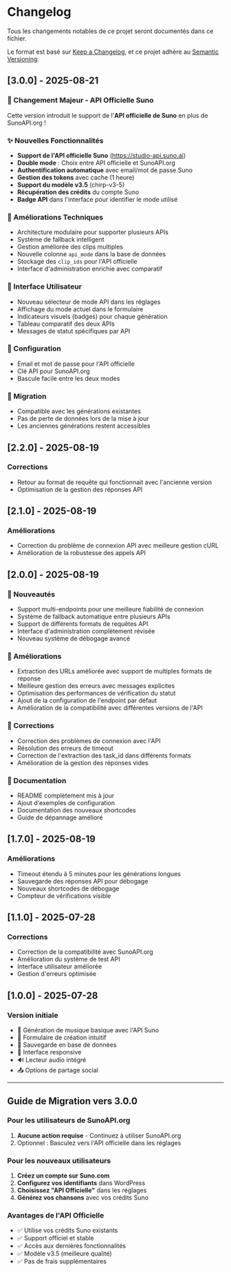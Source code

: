 # Changelog

Tous les changements notables de ce projet seront documentés dans ce fichier.

Le format est basé sur [Keep a Changelog](https://keepachangelog.com/fr/1.0.0/),
et ce projet adhère au [Semantic Versioning](https://semver.org/spec/v2.0.0.html).

## [3.0.0] - 2025-08-21

### 🎉 Changement Majeur - API Officielle Suno

Cette version introduit le support de l'**API officielle de Suno** en plus de SunoAPI.org !

### ✨ Nouvelles Fonctionnalités
- **Support de l'API officielle Suno** (https://studio-api.suno.ai)
- **Double mode** : Choix entre API officielle et SunoAPI.org
- **Authentification automatique** avec email/mot de passe Suno
- **Gestion des tokens** avec cache (1 heure)
- **Support du modèle v3.5** (chirp-v3-5)
- **Récupération des crédits** du compte Suno
- **Badge API** dans l'interface pour identifier le mode utilisé

### 🔧 Améliorations Techniques
- Architecture modulaire pour supporter plusieurs APIs
- Système de fallback intelligent
- Gestion améliorée des clips multiples
- Nouvelle colonne `api_mode` dans la base de données
- Stockage des `clip_ids` pour l'API officielle
- Interface d'administration enrichie avec comparatif

### 🎨 Interface Utilisateur
- Nouveau sélecteur de mode API dans les réglages
- Affichage du mode actuel dans le formulaire
- Indicateurs visuels (badges) pour chaque génération
- Tableau comparatif des deux APIs
- Messages de statut spécifiques par API

### 📝 Configuration
- Email et mot de passe pour l'API officielle
- Clé API pour SunoAPI.org
- Bascule facile entre les deux modes

### 🔄 Migration
- Compatible avec les générations existantes
- Pas de perte de données lors de la mise à jour
- Les anciennes générations restent accessibles

## [2.2.0] - 2025-08-19

### Corrections
- Retour au format de requête qui fonctionnait avec l'ancienne version
- Optimisation de la gestion des réponses API

## [2.1.0] - 2025-08-19

### Améliorations
- Correction du problème de connexion API avec meilleure gestion cURL
- Amélioration de la robustesse des appels API

## [2.0.0] - 2025-08-19

### 🎉 Nouveautés
- Support multi-endpoints pour une meilleure fiabilité de connexion
- Système de fallback automatique entre plusieurs APIs
- Support de différents formats de requêtes API
- Interface d'administration complètement révisée
- Nouveau système de débogage avancé

### 🔧 Améliorations
- Extraction des URLs améliorée avec support de multiples formats de réponse
- Meilleure gestion des erreurs avec messages explicites
- Optimisation des performances de vérification du statut
- Ajout de la configuration de l'endpoint par défaut
- Amélioration de la compatibilité avec différentes versions de l'API

### 🐛 Corrections
- Correction des problèmes de connexion avec l'API
- Résolution des erreurs de timeout
- Correction de l'extraction des task_id dans différents formats
- Amélioration de la gestion des réponses vides

### 📝 Documentation
- README complètement mis à jour
- Ajout d'exemples de configuration
- Documentation des nouveaux shortcodes
- Guide de dépannage amélioré

## [1.7.0] - 2025-08-19

### Améliorations
- Timeout étendu à 5 minutes pour les générations longues
- Sauvegarde des réponses API pour débogage
- Nouveaux shortcodes de débogage
- Compteur de vérifications visible

## [1.1.0] - 2025-07-28

### Corrections
- Correction de la compatibilité avec SunoAPI.org
- Amélioration du système de test API
- Interface utilisateur améliorée
- Gestion d'erreurs optimisée

## [1.0.0] - 2025-07-28

### Version initiale
- 🎵 Génération de musique basique avec l'API Suno
- 📝 Formulaire de création intuitif
- 💾 Sauvegarde en base de données
- 🎨 Interface responsive
- 🔊 Lecteur audio intégré
- 📤 Options de partage social

---

## Guide de Migration vers 3.0.0

### Pour les utilisateurs de SunoAPI.org
1. **Aucune action requise** - Continuez à utiliser SunoAPI.org
2. Optionnel : Basculez vers l'API officielle dans les réglages

### Pour les nouveaux utilisateurs
1. **Créez un compte sur Suno.com**
2. **Configurez vos identifiants** dans WordPress
3. **Choisissez "API Officielle"** dans les réglages
4. **Générez vos chansons** avec vos crédits Suno

### Avantages de l'API Officielle
- ✅ Utilise vos crédits Suno existants
- ✅ Support officiel et stable
- ✅ Accès aux dernières fonctionnalités
- ✅ Modèle v3.5 (meilleure qualité)
- ✅ Pas de frais supplémentaires
